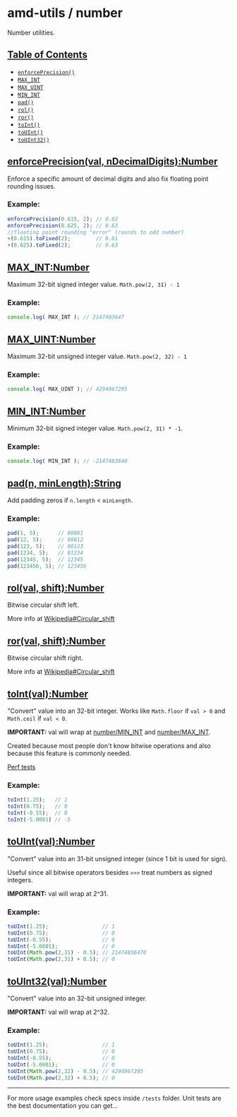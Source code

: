 # amd-utils / number #

Number utilities.

## <a href="#toc" name="toc">Table of Contents</a>

 - [`enforcePrecision()`](#enforcePrecision)
 - [`MAX_INT`](#MAX_INT)
 - [`MAX_UINT`](#MAX_UINT)
 - [`MIN_INT`](#MIN_INT)
 - [`pad()`](#pad)
 - [`rol()`](#rol)
 - [`ror()`](#ror)
 - [`toInt()`](#toInt)
 - [`toUInt()`](#toUInt)
 - [`toUInt32()`](#toUInt32)



## <a href="#enforcePrecision" name="enforcePrecision">enforcePrecision(val, nDecimalDigits):Number</a>

Enforce a specific amount of decimal digits and also fix floating point
rounding issues.

### Example:

```js
enforcePrecision(0.615, 2); // 0.62
enforcePrecision(0.625, 2); // 0.63
//floating point rounding "error" (rounds to odd number)
+(0.615).toFixed(2);        // 0.61
+(0.625).toFixed(2);        // 0.63
```



## <a href="#MAX_INT" name="MAX_INT">MAX_INT:Number</a>

Maximum 32-bit signed integer value. `Math.pow(2, 31) - 1`

### Example:

```js
console.log( MAX_INT ); // 2147483647
```


## <a href="#MAX_UINT" name="MAX_UINT">MAX_UINT:Number</a>

Maximum 32-bit unsigned integer value. `Math.pow(2, 32) - 1`

### Example:

```js
console.log( MAX_UINT ); // 4294967295
```


## <a href="#MIN_INT" name="MIN_INT">MIN_INT:Number</a>

Minimum 32-bit signed integer value. `Math.pow(2, 31) * -1`.

### Example:

```js
console.log( MIN_INT ); // -2147483648
```


## <a href="#pad" name="pad">pad(n, minLength):String</a>

Add padding zeros if `n.length` < `minLength`.

### Example:

```js
pad(1, 5);      // 00001
pad(12, 5);     // 00012
pad(123, 5);    // 00123
pad(1234, 5);   // 01234
pad(12345, 5);  // 12345
pad(123456, 5); // 123456
```



## <a href="#rol" name="rol">rol(val, shift):Number</a>

Bitwise circular shift left.

More info at [Wikipedia#Circular_shift](http://en.wikipedia.org/wiki/Circular_shift)



## <a href="#ror" name="ror">ror(val, shift):Number</a>

Bitwise circular shift right.

More info at [Wikipedia#Circular_shift](http://en.wikipedia.org/wiki/Circular_shift)



## <a href="#toInt" name="toInt">toInt(val):Number</a>

"Convert" value into an 32-bit integer.  Works like `Math.floor` if `val > 0` and
`Math.ceil` if `val < 0`.

**IMPORTANT:** val will wrap at [number/MIN_INT](#MIN_INT) and
[number/MAX_INT](#MAX_INT).

Created because most people don't know bitwise operations and also because this
feature is commonly needed.

[Perf tests](http://jsperf.com/vs-vs-parseint-bitwise-operators/7)

### Example:

```js
toInt(1.25);   // 1
toInt(0.75);   // 0
toInt(-0.55);  // 0
toInt(-5.0001) // -5
```


## <a href="#toUInt" name="toUInt">toUInt(val):Number</a>

"Convert" value into an 31-bit unsigned integer (since 1 bit is used for sign).

Useful since all bitwise operators besides `>>>` treat numbers as signed
integers.

**IMPORTANT:** val will wrap at 2^31.

### Example:

```js
toUInt(1.25);                 // 1
toUInt(0.75);                 // 0
toUInt(-0.55);                // 0
toUInt(-5.0001);              // 0
toUInt(Math.pow(2,31) - 0.5); // 21474836470
toUInt(Math.pow(2,31) + 0.5); // 0
```


## <a href="#toUInt32" name="toUInt32">toUInt32(val):Number</a>

"Convert" value into an 32-bit unsigned integer.

**IMPORTANT:** val will wrap at 2^32.

### Example:

```js
toUInt(1.25);                 // 1
toUInt(0.75);                 // 0
toUInt(-0.55);                // 0
toUInt(-5.0001);              // 0
toUInt(Math.pow(2,32) - 0.5); // 4294967295
toUInt(Math.pow(2,32) + 0.5); // 0
```


-------------------------------------------------------------------------------

For more usage examples check specs inside `/tests` folder. Unit tests are the
best documentation you can get...

